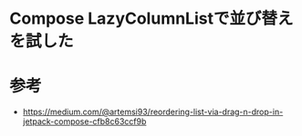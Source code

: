 # Compose LazyColumnListで並び替えを試した

# 参考
- https://medium.com/@artemsi93/reordering-list-via-drag-n-drop-in-jetpack-compose-cfb8c63ccf9b
